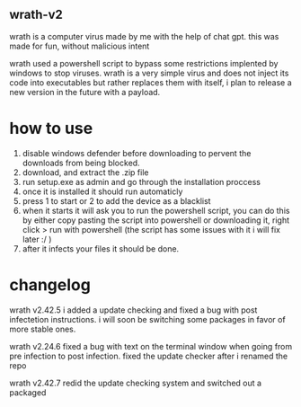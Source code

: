 ## wrath-v2

wrath is a computer virus made by me with the help of chat gpt.
this was made for fun, without malicious intent

wrath used a powershell script to bypass some restrictions implented by windows to stop viruses. wrath is a very simple virus and does not inject its code into executables but rather replaces them with itself, i plan to release a new version in the future with a payload.


# how to use

1. disable windows defender before downloading to pervent the downloads from being blocked.
2. download, and extract the .zip file
3. run setup.exe as admin and go through the installation proccess
4. once it is installed it should run automaticly
5. press 1 to start or 2 to add the device as a blacklist
6. when it starts it will ask you to run the powershell script, you can do this by either copy pasting the script into powershell or downloading it, right click > run with powershell (the script has some issues with it i will fix later :/ )
7. after it infects your files it should be done.

# changelog

 wrath v2.42.5 i added a update checking and fixed a bug with post infectetion instructions. i will soon be switching some packages in favor of more stable ones.

 wrath v2.24.6 fixed a bug with text on the terminal window when going from pre infection to post infection. fixed the update checker after i renamed the repo

 wrath v2.42.7 redid the update checking system and switched out a packaged
